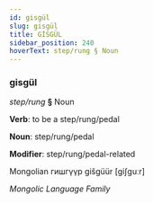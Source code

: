 ```yaml
---
id: gisgül
slug: gisgül
title: GİSGÜL
sidebar_position: 240
hoverText: step/rung § Noun
---
```


### gisgül

*step/rung* **§** Noun

**Verb**: to be a step/rung/pedal

**Noun**: step/rung/pedal

**Modifier**: step/rung/pedal-related

Mongolian гишгүүр gišgüür [giʃguːr]

*Mongolic Language Family*